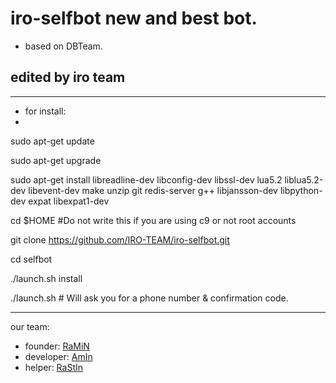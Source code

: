 # iro-selfbot new and best bot.
* based on DBTeam.
## edited by iro team
________________________________________________________________________
* for install:
* 
 sudo apt-get update

 sudo apt-get upgrade

sudo apt-get install libreadline-dev libconfig-dev libssl-dev lua5.2 liblua5.2-dev libevent-dev make unzip git redis-server g++ 
libjansson-dev libpython-dev expat libexpat1-dev

cd $HOME #Do not write this if you are using c9 or not root accounts

git clone https://github.com/IRO-TEAM/iro-selfbot.git

cd selfbot

./launch.sh install

./launch.sh # Will ask you for a phone number & confirmation code.
________________________________________________________________________
our team:
* founder: [RaMiN](https://telegram.me/raminoa)
* developer: [AmIn](https://telegram.me/xxicy_boyxx)
* helper: [RaStIn](https://telegram.me/goraze)


